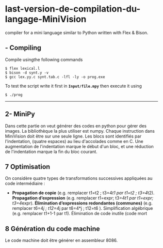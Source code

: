 # last-version-de-compilation-du-langage-MiniVision

compiler for a mini language similar to Python written with Flex & Bison.

## - Compiling

Compile usingthe following commands

    $ flex lexical.l
    $ bison -d synt.y -v
    $ gcc lex.yy.c synt.tab.c -lfl -ly -o prog.exe

To test the script write it first in **`Input/file.mpy`** then execute it using

    $ ./prog

---
## 2- MiniPy 
Dans cette partie on veut générer des codes en python pour gérer des images. La 
bibliothèque la plus utiliser est numpy. Chaque instruction dans MiniVision doit être sur une 
seule ligne. 
Les blocs sont identifiés par l'indentation, (quatre espaces) au lieu d'accolades comme en C. 
Une augmentation de l'indentation marque le début d'un bloc, et une réduction de l'indentation 
marque la fin du bloc courant. 



## 7 Optimisation 
On considère quatre types de transformations successives appliquées au code intermédiaire : 
*   **Propagation de copie** (e.g. remplacer t1=t2 ; t3=4*t1 par t1=t2 ; t3=4*t2). 
**Propagation d’expression** (e.g. remplacer t1=expr; t3=4*t1 par t1=expr; t3=4*expr). 
**Élimination d’expressions redondantes (communes)** (e.g. remplacer t6=4*j ; t12=4*j par 
t6=4*j ; t12=t6 ). 
Simplification algébrique (e.g. remplacer t1+1-1 par t1). 
Élimination de code inutile (code mort

## 8 Génération du code machine 
Le code machine doit être générer en assembleur 8086.
